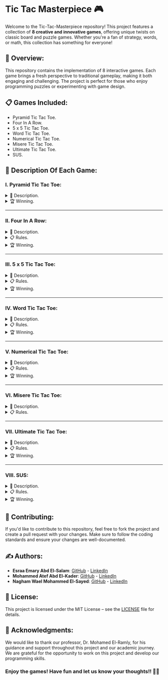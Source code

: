 # Tic Tac Masterpiece 🎮
Welcome to the Tic-Tac-Masterpiece repository! This project features a collection of **8 creative and innovative games**, 
offering unique twists on classic board and puzzle games. Whether you're a fan of strategy, 
words, or math, this collection has something for everyone!

## 🌟 Overview:
This repository contains the implementation of 8 interactive games. Each game brings a fresh perspective to traditional gameplay, 
making it both engaging and challenging. The project is perfect for those who enjoy programming puzzles or experimenting with game design.

## 📋 Games Included:
- Pyramid Tic Tac Toe.
- Four In A Row.
- 5 x 5 Tic Tac Toe.
- Word Tic Tac Toe.
- Numerical Tic Tac Toe.
- Misere Tic Tac Toe.
- Ultimate Tic Tac Toe.
- SUS.

## 📖 Description Of Each Game:
### I. Pyramid Tic Tac Toe: 
<details>
<summary>📜 Description.</summary>
<img src="Images/Pyramid-Tic-Tac-Toe.png" alt="">

- Pyramid Tic-Tac-Toe is a three-dimensional version of the classic game. The game board is shaped like a pyramid, with five squares on the base, three in the middle, and one at the top. Players take turns marking Xs and Os on the squares, aiming to get three-in-a-row vertically, horizontally, or diagonally.
</details>

<details>
<summary>🏆 Winning.</summary>
The first player to get three-in-a-row vertically, horizontally, or diagonally wins.
</details>

<hr>

### II. Four In A Row:
<details>
<summary>📜 Description.</summary>
<img src="Images/Four-in-a-row.png" alt="">

- You will recognize four-in-a row as a two-dimensional version of the classic game, Connect Four. The game board consists of a 7 x 6 grid. Seven columns of six squares each. Instead of dropping counters as in Connect Four, players mark the grid with Xs and Os as in tic-tac-toe.
</details>

<details>
<summary>📋 Rules.</summary>
The first player places an X in the bottom square of any column. Taking turns, players make their mark in any column, as long as it is in the lowest square possible. See image below for an example of possible first six moves.
</details>

<details>
<summary>🏆 Winning.</summary>
The first player to get four-in-a-row vertically, horizontally, or diagonally wins.
</details>

<hr>

### III. 5 x 5 Tic Tac Toe:
<details>
<summary>📜 Description.</summary>
<img src="Images/5x5-Tic-Tac-Toe.png" alt="">

- This tic-tac-toe variation is played on a 5 x 5 grid.
</details>

<details>
<summary>📋 Rules.</summary>
Players take turns placing an X or an O in one of the squares until all the squares except one are filled. (Each player has 12 turns for a total of 24 squares.)
</details>

<details>
<summary>🏆 Winning.</summary>
Count the number of three-in-a-rows each player has. Sequences can be vertically, horizontally, or diagonally. Whoever has the most, wins. Can one mark be counted in more than one three-in-a-row sequence? Decide ahead of time, yes or no. It is easier in implementation to allow counting more than once.
</details>

<hr>

### IV. Word Tic Tac Toe:
<details>
<summary>📜 Description.</summary>
<img src="Images/Word-Tic-Tac-Toe.png" alt="">

- Word Tic-tac-toe is an innovative twist on the classic Tic-tac-toe game. Instead of using "X" or "O", players place letters on a 3x3 grid to form valid words. This version adds a linguistic challenge to the traditional game mechanics. Players aim to form a valid word with the letters they place on the board. Words can be formed horizontally, vertically, or diagonally.
</details>

<details>
<summary>📋 Rules.</summary>
Each player takes turns placing one letter on the board. A player must try to form a valid word with each move. Players can build upon existing letters to form words, provided that the resulting sequence is a valid word.
</details>

<details>
<summary>🏆 Winning.</summary>
The game is won by forming a valid word horizontally, vertically, or diagonally. If the board fills up without a valid word being formed, the game ends in a draw.
</details>

<hr>

### V. Numerical Tic Tac Toe:
<details>
<summary>📜 Description.</summary>
<img src="Images/Numerical-Tic-Tac-Toe.png" alt="">

- Numerical Tic-Tac-Toe offers a mathematical twist to the classic Tic-Tac-Toe game. Instead of the traditional "X" and "O", players use numbers to add an element of strategic calculation. The objective is to achieve a sum of 15 with three numbers in a row, column, or diagonal.
</details>

<details>
<summary>📋 Rules.</summary>
Player 1 typically starts and uses odd numbers (1, 3, 5, 7, 9), while Player 2 uses even numbers (2, 4, 6, 8). Players alternate turns, placing one number in an empty cell on the board. Each number can only be used once.
</details>

<details>
<summary>🏆 Winning.</summary>
A player wins by placing three numbers in a row, column, or diagonal that add up to
</details>

<hr>

### VI. Misere Tic Tac Toe:
<details>
<summary>📜 Description.</summary>
<img src="Images/Misere-Tic-Tac-Toe.png" alt="">

- Misere Tic Tac Toe, also known as Inverse Tic Tac Toe or Toe Tac Tic, is a unique twist on the classic game. In this version, the objective is to avoid getting three marks in a row. The game flips the traditional win condition on its head, making every move a strategic decision to prevent losing.
</details>

<details>
<summary>📋 Rules.</summary>
The game is played on a standard 3x3 Tic-Tac-Toe grid. The goal is to avoid placing three of your marks in a row, column, or diagonal. The player who ends up with three marks in a row loses the game. If all cells are filled without either player aligning three marks in a row, the game ends in a draw.
</details>

<hr>

### VII. Ultimate Tic Tac Toe:
<details>
<summary>📜 Description.</summary>
<img src="Images/Ultimate-Tic-Tac-Toe.png" alt="">

- Ultimate Tic Tac Toe is an expansion of the classic game, where players engage in a meta-game of Tic Tac Toe within a 3x3 grid of smaller Tic Tac Toe boards. The goal is to win three smaller games in a row to claim victory on the main board, adding layers of complexity to the traditional game. The game is played on a large 3x3 grid, where each cell contains a smaller 3x3 Tic Tac Toe board.
</details>

<details>
<summary>📋 Rules.</summary>
Player 1 starts by choosing any of the nine smaller Tic Tac Toe boards to play on. Players alternate turns, playing Tic Tac Toe on the smaller boards. The winner of each smaller board claims that space on the main board. The winner of the smaller board replaces that board with their symbol (X or O) on the main board.
</details>

<details>
<summary>🏆 Winning.</summary>
The first player to win three smaller boards in a row on the main 3x3 grid wins the Ultimate Tic Tac Toe game. The winning row on the main board can be horizontal, vertical, or diagonal.
</details>

<hr>

### VIII. SUS:
<details>
<summary>📜 Description.</summary>
<img src="Images/SUS.png" alt="">

- The SUS game is a simple game played on a 3x3 grid. The objective is to form the sequence "S-U-S" by placing letters in the grid. Players must carefully plan their moves to create as many SUS sequences as possible while blocking their opponent from doing the same.
</details>

<details>
<summary>📋 Rules.</summary>
The goal is to create the sequence "S-U-S" in a straight line, which can be achieved diagonally, horizontally, or vertically. Players take turns placing either an "S" or a "U" in any empty square on the grid. A player must use the same letter for each turn. If a player successfully creates an "S-U-S" sequence, they take a point.
</details>

<details>
<summary>🏆 Winning.</summary>
The game continues until all squares are filled or no more "S-U-S" sequences can be created. The player who creates the most "S-U-S" sequences wins the game.
</details>

## 🤝 Contributing:
If you'd like to contribute to this repository, feel free to fork the project and create a pull request with your changes. Make sure to follow the coding standards and ensure your changes are well-documented.

## ✍️ Authors:
- **Esraa Emary Abd El-Salam**: [GitHub](https://github.com/esraa-emary) - [LinkedIn](https://www.linkedin.com/in/esraa-emary-b372b8303/)
- **Mohammed Atef Abd El-Kader**: [GitHub](https://github.com/Mohammed-3tef) - [LinkedIn](https://www.linkedin.com/in/mohammed-atef-b0a408299/)
- **Nagham Wael Mohammed El-Sayed**: [GitHub](https://github.com/NaghamProgrammer) - [LinkedIn](https://www.linkedin.com/in/nagham-wael-5aa70a318/)

## 📜 License:
This project is licensed under the MIT License – see the [LICENSE](https://github.com/esraa-emary/Games/blob/main/LICENSE) file for details.

## 🌟 Acknowledgments:
We would like to thank our professor, Dr. Mohamed El-Ramly, for his guidance and support throughout this project and our academic journey. 
We are grateful for the opportunity to work on this project and develop our programming skills.

### **Enjoy the games! Have fun and let us know your thoughts!! 🎉🎲**
